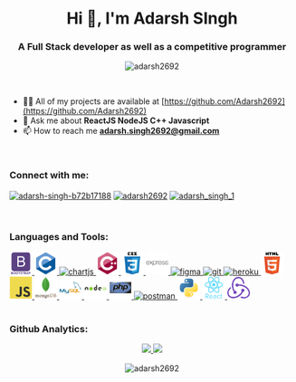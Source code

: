 <h1 align="center">Hi 👋, I'm Adarsh SIngh</h1>
<h3 align="center">
	A Full Stack developer as well as a competitive programmer
</h3>

<p align="center">
	<img
		src="https://komarev.com/ghpvc/?username=adarsh2692&label=Profile%20views&color=0e75b6&style=flat"
		alt="adarsh2692"
	/>
</p>

<p align="left">
	<a href="https://twitter.com/" target="blank"
		><img
			src="https://img.shields.io/twitter/follow/?logo=twitter&style=for-the-badge"
			alt=""
	/></a>
</p>

- 👨‍💻 All of my projects are available at
[https://github.com/Adarsh2692](https://github.com/Adarsh2692)
- 💬 Ask me about
**ReactJS NodeJS C++ Javascript** 
- 📫 How to reach me
**adarsh.singh2692@gmail.com**

<br/>
<h3 align="left">Connect with me:</h3>
<p align="left">
	<a href="https://linkedin.com/in/adarsh-singh-b72b17188" target="blank"
		><img
			align="center"
			src="https://raw.githubusercontent.com/rahuldkjain/github-profile-readme-generator/master/src/images/icons/Social/linked-in-alt.svg"
			alt="adarsh-singh-b72b17188"
			height="30"
			width="40"
	/></a>
	<a href="https://codesandbox.com/adarsh2692" target="blank"
		><img
			align="center"
			src="https://cdn.jsdelivr.net/npm/simple-icons@3.0.1/icons/codesandbox.svg"
			alt="adarsh2692"
			height="30"
			width="40"
	/></a>
	<a href="https://www.codechef.com/users/adarsh_singh_1" target="blank"
		><img
			align="center"
			src="https://cdn.jsdelivr.net/npm/simple-icons@3.1.0/icons/codechef.svg"
			alt="adarsh_singh_1"
			height="30"
			width="40"
	/></a>
</p>
<br/>
<h3 align="left">Languages and Tools:</h3>
<p align="left">
	<a href="https://getbootstrap.com" target="_blank">
		<img
			src="https://raw.githubusercontent.com/devicons/devicon/master/icons/bootstrap/bootstrap-plain-wordmark.svg"
			alt="bootstrap"
			width="40"
			height="40"
		/>
	</a>
	<a href="https://www.cprogramming.com/" target="_blank">
		<img
			src="https://raw.githubusercontent.com/devicons/devicon/master/icons/c/c-original.svg"
			alt="c"
			width="40"
			height="40"
		/>
	</a>
	<a href="https://www.chartjs.org" target="_blank">
		<img
			src="https://www.chartjs.org/media/logo-title.svg"
			alt="chartjs"
			width="40"
			height="40"
		/>
	</a>
	<a href="https://www.w3schools.com/cpp/" target="_blank">
		<img
			src="https://raw.githubusercontent.com/devicons/devicon/master/icons/cplusplus/cplusplus-original.svg"
			alt="cplusplus"
			width="40"
			height="40"
		/>
	</a>
	<a href="https://www.w3schools.com/css/" target="_blank">
		<img
			src="https://raw.githubusercontent.com/devicons/devicon/master/icons/css3/css3-original-wordmark.svg"
			alt="css3"
			width="40"
			height="40"
		/>
	</a>
	<a href="https://expressjs.com" target="_blank">
		<img
			src="https://raw.githubusercontent.com/devicons/devicon/master/icons/express/express-original-wordmark.svg"
			alt="express"
			width="40"
			height="40"
		/>
	</a>
	<a href="https://www.figma.com/" target="_blank">
		<img
			src="https://www.vectorlogo.zone/logos/figma/figma-icon.svg"
			alt="figma"
			width="40"
			height="40"
		/>
	</a>
	<a href="https://git-scm.com/" target="_blank">
		<img
			src="https://www.vectorlogo.zone/logos/git-scm/git-scm-icon.svg"
			alt="git"
			width="40"
			height="40"
		/>
	</a>
	<a href="https://heroku.com" target="_blank">
		<img
			src="https://www.vectorlogo.zone/logos/heroku/heroku-icon.svg"
			alt="heroku"
			width="40"
			height="40"
		/>
	</a>
	<a href="https://www.w3.org/html/" target="_blank">
		<img
			src="https://raw.githubusercontent.com/devicons/devicon/master/icons/html5/html5-original-wordmark.svg"
			alt="html5"
			width="40"
			height="40"
		/>
	</a>
	<a
		href="https://developer.mozilla.org/en-US/docs/Web/JavaScript"
		target="_blank"
	>
		<img
			src="https://raw.githubusercontent.com/devicons/devicon/master/icons/javascript/javascript-original.svg"
			alt="javascript"
			width="40"
			height="40"
		/>
	</a>
	<a href="https://www.mongodb.com/" target="_blank">
		<img
			src="https://raw.githubusercontent.com/devicons/devicon/master/icons/mongodb/mongodb-original-wordmark.svg"
			alt="mongodb"
			width="40"
			height="40"
		/>
	</a>
	<a href="https://www.mysql.com/" target="_blank">
		<img
			src="https://raw.githubusercontent.com/devicons/devicon/master/icons/mysql/mysql-original-wordmark.svg"
			alt="mysql"
			width="40"
			height="40"
		/>
	</a>
	<a href="https://nodejs.org" target="_blank">
		<img
			src="https://raw.githubusercontent.com/devicons/devicon/master/icons/nodejs/nodejs-original-wordmark.svg"
			alt="nodejs"
			width="40"
			height="40"
		/>
	</a>
	<a href="https://www.php.net" target="_blank">
		<img
			src="https://raw.githubusercontent.com/devicons/devicon/master/icons/php/php-original.svg"
			alt="php"
			width="40"
			height="40"
		/>
	</a>
	<a href="https://postman.com" target="_blank">
		<img
			src="https://www.vectorlogo.zone/logos/getpostman/getpostman-icon.svg"
			alt="postman"
			width="40"
			height="40"
		/>
	</a>
	<a href="https://www.python.org" target="_blank">
		<img
			src="https://raw.githubusercontent.com/devicons/devicon/master/icons/python/python-original.svg"
			alt="python"
			width="40"
			height="40"
		/>
	</a>
	<a href="https://reactjs.org/" target="_blank">
		<img
			src="https://raw.githubusercontent.com/devicons/devicon/master/icons/react/react-original-wordmark.svg"
			alt="react"
			width="40"
			height="40"
		/>
	</a>
	<a href="https://redux.js.org" target="_blank">
		<img
			src="https://raw.githubusercontent.com/devicons/devicon/master/icons/redux/redux-original.svg"
			alt="redux"
			width="40"
			height="40"
		/>
	</a>
  <br/>
  <br/>
</p>

<h3 align="left">Github Analytics:</h3>
<p align="center">
<a href="https://github.com/blackhat955">
  <img height="180em" src="https://github-readme-stats-eight-theta.vercel.app/api?username=adarsh2692&show_icons=true&theme=algolia&include_all_commits=true&count_private=true"/>
  <img height="180em" src="https://github-readme-stats-eight-theta.vercel.app/api/top-langs/?username=adarsh2692&layout=compact&langs_count=12&theme=algolia"/>
</a>
</p>
<p align="center">
	<img
		align="center"
		src="https://github-readme-streak-stats.herokuapp.com?user=adarsh2692&theme=algolia"
		alt="adarsh2692"
	/>
</p>
